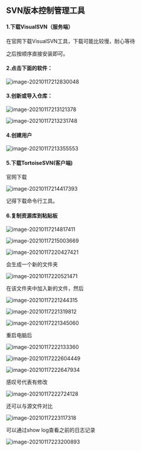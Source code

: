 ## SVN版本控制管理工具

#### 1.下载VisualSVN（服务端）

在官网下载VisualSVN工具，下载可能比较慢，耐心等待

之后按顺序直接安装即可。



#### 2.点击下面的软件：

![image-20210117212830048](C:\Users\slime\AppData\Roaming\Typora\typora-user-images\image-20210117212830048.png)

#### 3.创新或导入仓库：

![image-20210117213121378](C:\Users\slime\AppData\Roaming\Typora\typora-user-images\image-20210117213121378.png)

![image-20210117213231748](C:\Users\slime\AppData\Roaming\Typora\typora-user-images\image-20210117213231748.png)

#### 4.创建用户

![image-20210117213355553](C:\Users\slime\AppData\Roaming\Typora\typora-user-images\image-20210117213355553.png)

#### 5.下载TortoiseSVN(客户端)

官网下载

![image-20210117214417393](C:\Users\slime\AppData\Roaming\Typora\typora-user-images\image-20210117214417393.png)

记得下载命令行工具。

#### 6.复制资源库到粘贴板

![image-20210117214817411](C:\Users\slime\AppData\Roaming\Typora\typora-user-images\image-20210117214817411.png)

![image-20210117215003669](C:\Users\slime\AppData\Roaming\Typora\typora-user-images\image-20210117215003669.png)

![image-20210117220427421](C:\Users\slime\AppData\Roaming\Typora\typora-user-images\image-20210117220427421.png)



会生成一个新的文件夹

![image-20210117220521471](C:\Users\slime\AppData\Roaming\Typora\typora-user-images\image-20210117220521471.png)

在该文件夹中加入新的文件，然后

![image-20210117221244315](C:\Users\slime\AppData\Roaming\Typora\typora-user-images\image-20210117221244315.png)

![image-20210117221319812](C:\Users\slime\AppData\Roaming\Typora\typora-user-images\image-20210117221319812.png)

![image-20210117221345060](C:\Users\slime\AppData\Roaming\Typora\typora-user-images\image-20210117221345060.png)

重启电脑后

![image-20210117222133360](C:\Users\slime\AppData\Roaming\Typora\typora-user-images\image-20210117222133360.png)

![image-20210117222604449](C:\Users\slime\AppData\Roaming\Typora\typora-user-images\image-20210117222604449.png)

![image-20210117222647934](C:\Users\slime\AppData\Roaming\Typora\typora-user-images\image-20210117222647934.png)

感叹号代表有修改

![image-20210117222724128](C:\Users\slime\AppData\Roaming\Typora\typora-user-images\image-20210117222724128.png)

还可以与源文件对比

![image-20210117223117318](C:\Users\slime\AppData\Roaming\Typora\typora-user-images\image-20210117223117318.png)

可以通过show log查看之前的日志记录

![image-20210117223200893](C:\Users\slime\AppData\Roaming\Typora\typora-user-images\image-20210117223200893.png)